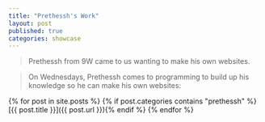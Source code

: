 ```yaml
---
title: "Prethessh's Work"
layout: post
published: true
categories: showcase
---
```


> Prethessh from 9W came to us wanting to make his own websites.

> On Wednesdays, Prethessh comes to programming to build up his knowledge so he can make his own websites:

{% for post in site.posts %}
{% if post.categories contains "prethessh" %}[{{ post.title }}]({{ post.url }}){% endif %}
{% endfor %}
